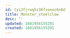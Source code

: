 ```yaml
---
id: tyi3fjrwq5z38fsoeoz6n8d
title: Monster_steelclaw
desc: ''
updated: 1681956155291
created: 1681956155291
---
```

